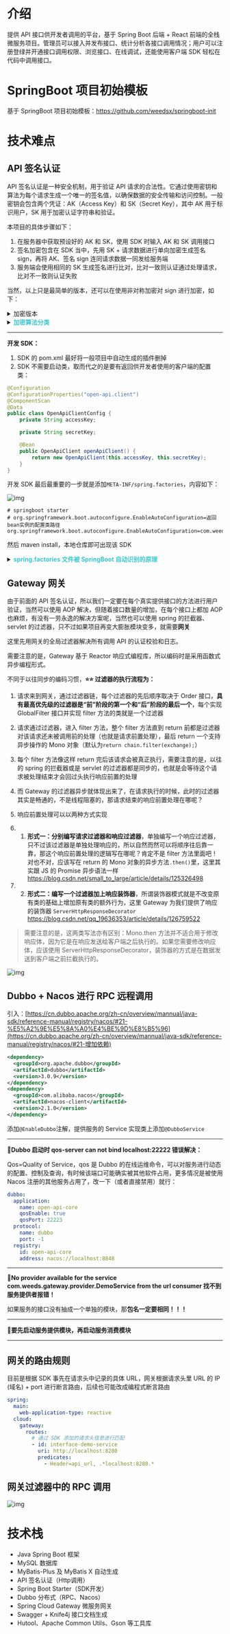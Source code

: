 # 介绍

提供 API 接口供开发者调用的平台，基于 Spring Boot 后端 + React 前端的全栈微服务项目。管理员可以接入并发布接口、统计分析各接口调用情况；用户可以注册登绿并开通接口调用权限、浏览接口、在线调试，还能使用客户端 SDK 轻松在代码中调用接口。

# SpringBoot 项目初始模板

基于 SpringBoot 项目初始模板：https://github.com/weedsx/springboot-init

# 技术难点

## API 签名认证

API 签名认证是一种安全机制，用于验证 API 请求的合法性。它通过使用密钥和算法为每个请求生成一个唯一的签名值，以确保数据的安全传输和访问控制。一般密钥会包含两个凭证：AK（Access Key）和 SK（Secret Key），其中 AK 用于标识用户，SK 用于加密认证字符串和验证。

本项目的具体步骤如下：

1. 在服务器中获取预设好的 AK 和 SK，使用 SDK 时输入 AK 和 SK 调用接口
2. 签名加密包含在 SDK 当中，先用 SK + 请求数据进行单向加密生成签名 sign，再将 AK、签名 sign 连同请求数据一同发给服务端
3. 服务端会使用相同的 SK 生成签名进行比对，比对一致则认证通过处理请求，比对不一致则认证失败

当然，以上只是最简单的版本，还可以在使用非对称加密对 sign 进行加密，如下：

<details class="lake-collapse"><summary id="u9221762b"><span class="ne-text">加密版本</span></summary><ol class="ne-ol" style="margin: 0; padding-left: 23px"><li id="u9bc0e9cf" data-lake-index-type="0"><span class="ne-text">发送方生成密钥对：公钥A和私钥A。</span></li><li id="u497ab54a" data-lake-index-type="0"><span class="ne-text">发送方使用私钥A对要发送的数据进行签名：</span></li></ol><ul class="ne-list-wrap" style="margin: 0; padding-left: 23px; list-style: none"><ul ne-level="1" class="ne-ul" style="margin: 0; padding-left: 23px; list-style: circle"><li id="ud28e8f08" data-lake-index-type="0"><span class="ne-text">首先，发送方对数据进行哈希，得到数据的哈希值H(data)。</span></li><li id="uec8cf6f4" data-lake-index-type="0"><span class="ne-text">然后，使用私钥A对哈希值H(data)进行加密，得到数字签名S。</span></li><li id="u53f19ffa" data-lake-index-type="0"><span class="ne-text">发送方将数据和数字签名一起发送给接收方。</span></li></ul></ul><ol start="3" class="ne-ol" style="margin: 0; padding-left: 23px"><li id="u0f113aeb" data-lake-index-type="0"><span class="ne-text">接收方接收到数据和数字签名。</span></li><li id="ub0cfca21" data-lake-index-type="0"><span class="ne-text">接收方使用公钥A对数字签名进行解密：</span></li></ol><ul class="ne-list-wrap" style="margin: 0; padding-left: 23px; list-style: none"><ul ne-level="1" class="ne-ul" style="margin: 0; padding-left: 23px; list-style: circle"><li id="u53380a33" data-lake-index-type="0"><span class="ne-text">接收方使用公钥A对数字签名S进行解密，得到解密后的哈希值H'(data)。</span></li></ul></ul><ol start="5" class="ne-ol" style="margin: 0; padding-left: 23px"><li id="u666f41a0" data-lake-index-type="0"><span class="ne-text">接收方对接收到的数据计算哈希值：</span></li></ol><ul class="ne-list-wrap" style="margin: 0; padding-left: 23px; list-style: none"><ul ne-level="1" class="ne-ul" style="margin: 0; padding-left: 23px; list-style: circle"><li id="u0e531031" data-lake-index-type="0"><span class="ne-text">接收方对接收到的数据进行哈希，得到数据的哈希值H''(data)。</span></li></ul></ul><ol start="6" class="ne-ol" style="margin: 0; padding-left: 23px"><li id="u52dc8477" data-lake-index-type="0"><span class="ne-text">接收方验证签名：</span></li></ol><ul class="ne-list-wrap" style="margin: 0; padding-left: 23px; list-style: none"><ul ne-level="1" class="ne-ul" style="margin: 0; padding-left: 23px; list-style: circle"><li id="uc39d642b" data-lake-index-type="0"><span class="ne-text">接收方将解密后的哈希值H'(data)与自己计算的哈希值H''(data)进行比较。</span></li><li id="u0855a3a2" data-lake-index-type="0"><span class="ne-text">如果两个哈希值相等，说明数据未被篡改，并且确实来自发送方，验证通过。</span></li></ul></ul></details>

<details class="lake-collapse"><summary id="uac459b6d"><strong><span class="ne-text" style="color: rgba(55,199,207,1)">加密算法分类</span></strong></summary><div data-type="color1" class="ne-alert" style="border: 1px solid #B5E8F2; background-color: #CEF1F7; margin: 4px 0; padding: 10px; border-radius: 4px"><ol class="ne-ol" style="margin: 0; padding-left: 23px"><li id="u0a235576" data-lake-index-type="0"><strong><span class="ne-text">单向加密算法（摘要算法）</span></strong><span class="ne-text">：也称为单向散列函数或哈希函数，是一类特殊的加密算法，其主要特点是只能进行单向的转换，即可以将输入数据（如文本、文件等）转换为固定长度的输出（通常称为哈希值或摘要），但无法从哈希值恢复出原始的输入数据。如：MD5（Message Digest Algorithm 5）、SHA-1（Secure Hash Algorithm 1）、SHA-256、SHA-384、SHA-512、SHA-3</span></li><li id="u0ba5dab9" data-lake-index-type="0"><strong><span class="ne-text">秘钥加密算法</span></strong><span class="ne-text">：</span></li></ol><ul class="ne-list-wrap" style="margin: 0; padding-left: 23px; list-style: none"><ul ne-level="1" class="ne-ul" style="margin: 0; padding-left: 23px; list-style: circle"><li id="u847228f5" data-lake-index-type="0"><strong><span class="ne-text">对称加密算法</span></strong><span class="ne-text">：使用相同的密钥进行加密和解密，也称为共享密钥加密。常见的对称加密算法有AES（Advanced Encryption Standard）、DES（Data Encryption Standard）和3DES等。</span></li><li id="ua2c2e4f2" data-lake-index-type="0"><strong><span class="ne-text">非对称加密算法</span></strong><span class="ne-text">：使用一对相关联的密钥，一个密钥用于加密数据（通常称公钥），另一个密钥用于解密数据（通常称私钥）。常见的非对称加密算法有RSA（Rivest-Shamir-Adleman）、ECC（Elliptic Curve Cryptography）等。</span></li></ul></ul></div></details>

---

**开发 SDK：**

1. SDK 的 pom.xml 最好将一般项目中自动生成的插件删掉
2. SDK 不需要启动类，取而代之的是要有返回供开发者使用的客户端的配置类：

```java
@Configuration
@ConfigurationProperties("open-api.client")
@ComponentScan
@Data
public class OpenApiClientConfig {
    private String accessKey;

    private String secretKey;

    @Bean
    public OpenApiClient openApiClient() {
        return new OpenApiClient(this.accessKey, this.secretKey);
    }
}
```

开发 SDK 最后最重要的一步就是添加`META-INF/spring.factories`，内容如下：

<img src="README.assets\1689763721986-0d564f91-6ff5-43a7-8ceb-cab4cbbfd102.png" alt="img"  />

```properties
# springboot starter
# org.springframework.boot.autoconfigure.EnableAutoConfiguration=返回bean实例的配置类路径
org.springframework.boot.autoconfigure.EnableAutoConfiguration=com.weeds.client.OpenApiClientConfig
```

然后 maven install，本地仓库即可出现该 SDK

<details class="lake-collapse"><summary id="u627ff63e"><strong><span class="ne-text" style="color: rgba(55,199,207,1)">spring.factories 文件被 SpringBoot 自动识别的原理</span></strong></summary><div data-type="color1" class="ne-alert" style="border: 1px solid #B5E8F2; background-color: #CEF1F7; margin: 4px 0; padding: 10px; border-radius: 4px"><p id="u9ae77616" class="ne-p" style="margin: 0; padding: 0; min-height: 24px"><span class="ne-text">spring.factories 文件的原理涉及到 Spring Boot 的自动配置机制和 Spring Framework 的类路径扫描。</span></p><ol class="ne-ol" style="margin: 0; padding-left: 23px"><li id="uda6e8a70" data-lake-index-type="0"><strong><span class="ne-text">自动配置机制</span></strong><span class="ne-text">：Spring Boot 的自动配置是基于条件化配置（Conditional Configuration）的原理。条件化配置允许根据环境或类路径上存在的类来决定是否自动配置某些功能或组件。自动配置类会根据一系列条件来判断是否启用或禁用特定功能，从而保证在不同场景下有不同的行为。</span></li><li id="u97f2b885" data-lake-index-type="0"><strong><span class="ne-text">类路径扫描</span></strong><span class="ne-text">：Spring Boot 在应用程序启动时会扫描类路径上的所有 JAR 文件，包括项目依赖的 JAR 包。对于每个 JAR 包，它会查找 </span><strong><span class="ne-text">META-INF/spring.factories</span></strong><span class="ne-text"> 文件。如果该文件存在，Spring Boot 就会读取其中的配置。</span></li></ol><p id="u354c6e46" class="ne-p" style="margin: 0; padding: 0; min-height: 24px"><span class="ne-text">当 Spring Boot 启动时，它会按照以下步骤处理 </span><span class="ne-text">spring.factories</span><span class="ne-text"> 文件：</span></p><ul class="ne-ul" style="margin: 0; padding-left: 23px"><li id="u3927854e" data-lake-index-type="0"><span class="ne-text">Spring Boot 类路径扫描：Spring Boot 在启动时会通过类路径扫描找到所有的 </span><span class="ne-text">spring.factories</span><span class="ne-text"> 文件。</span></li><li id="uc59f8ac7" data-lake-index-type="0"><span class="ne-text">加载 </span><span class="ne-text">spring.factories</span><span class="ne-text"> 文件：对于每个找到的 </span><span class="ne-text">spring.factories</span><span class="ne-text"> 文件，Spring Boot 会读取其中的配置信息。</span></li><li id="u44ba5d4d" data-lake-index-type="0"><span class="ne-text">解析自动配置类：Spring Boot 根据 </span><span class="ne-text">spring.factories</span><span class="ne-text"> 文件中指定的键值对（</span><span class="ne-text">org.springframework.boot.autoconfigure.EnableAutoConfiguration</span><span class="ne-text">）找到对应的自动配置类的全限定名。</span></li><li id="uc6c5624e" data-lake-index-type="0"><span class="ne-text">条件化装配：Spring Boot 将找到的自动配置类进行条件化处理，检查是否满足特定条件（例如是否存在某个类、是否存在某个 Bean 等）。如果满足条件，该自动配置类将被启用。</span></li><li id="u27621f5d" data-lake-index-type="0"><span class="ne-text">自动配置生效：满足条件的自动配置类中的配置注解（如 </span><span class="ne-text">@Configuration</span><span class="ne-text">、</span><span class="ne-text">@Component</span><span class="ne-text"> 等）会被 Spring 加载，从而创建相应的 Spring Bean，并将它们纳入 Spring 容器的管理。</span></li><li id="u794a31b3" data-lake-index-type="0"><span class="ne-text">完成自动配置：在所有的 </span><span class="ne-text">spring.factories</span><span class="ne-text"> 文件都处理完毕后，Spring Boot 将所有符合条件的自动配置组合起来，形成最终的应用程序上下文，完成自动配置过程。</span></li></ul><p id="u4a67f5aa" class="ne-p" style="margin: 0; padding: 0; min-height: 24px"><span class="ne-text">通过这种机制，Spring Boot 能够自动识别和装配大量常用的组件和功能，极大地简化了开发者的工作。同时，开发者也可以根据需要自定义自己的自动配置，通过编写 </span><span class="ne-text">spring.factories</span><span class="ne-text"> 文件来实现自己的自动配置类。</span></p></div></details>

## Gateway 网关

由于前面的 API 签名认证，所以我们一定要在每个真实提供接口的方法进行用户验证，当然可以使用 AOP 解决，但随着接口数量的增加，在每个接口上都加 AOP 也麻烦，有没有一劳永逸的解决方案呢，当然也可以使用 spring 的拦截器、servlet 的过滤器，只不过如果项目再变大膨胀模块变多，就需要**网关**

这里先用网关的全局过滤器解决所有调用 API 的认证校验和日志。

需要注意的是，Gateway 基于 Reactor 响应式编程库，所以编码时是采用函数式异步编程形式。

不同于以往同步的编码习惯，**⭐⭐ 过滤器的执行流程为：**

1. 请求来到网关，通过过滤器链，每个过滤器的先后顺序取决于 Order 接口，**具有最高优先级的过滤器是“前”阶段的第一个和“后”阶段的最后一个**，每个实现 GlobalFilter 接口并实现 filter 方法的类就是一个过滤器
2. 请求通过过滤器，进入 filter 方法，整个 filter 方法直到 return 前都是过滤器对该请求还未被调用前的处理（也就是请求前置处理），最后 return 一个支持异步操作的 Mono 对象（默认为`return chain.filter(exchange);`）
3. 每个 filter 方法像这样 return 完后该请求会被真正执行，需要注意的是，以往的 spring 的拦截器或是 servlet 的过滤器都是同步的，也就是会等待这个请求被处理结束才会回过头执行响应前置的处理
4. 而 Gateway 的过滤器异步就体现出来了，在请求执行的时候，此时的过滤器其实是畅通的，不是线程阻塞的，那请求结束的响应前置处理在哪呢？
5. 响应前置处理可以以两种方式实现

6. 1. **形式一：分别编写请求过滤器和响应过滤器**，单独编写一个响应过滤器，只不过该过滤器是单独处理响应的，所以自然而然可以将顺序往后靠一靠，那这个响应前置处理的逻辑写在哪呢？肯定不是 filter 方法里面吧！对也不对，应该写在 return 的 Mono 对象的异步方法`.then()`里，这里其实跟 JS 的 Promise 异步语法一样
      https://blog.csdn.net/small_to_large/article/details/125326498

7. 2. **形式二：编写一个过滤器加上响应装饰器**，所谓装饰器模式就是不改变原有类的基础上增加原有类的额外行为，这里 Gateway 为我们提供了响应的装饰器 `ServerHttpResponseDecorator`
      https://blog.csdn.net/qq_19636353/article/details/126759522

> 需要注意的是，这两类写法亦有区别：Mono.then 方法并不适合用于修改响应体，因为它是在响应发送给客户端之后执行的。如果您需要修改响应体，应该使用 ServerHttpResponseDecorator，装饰器的方式是在数据发送到客户端之前拦截执行的。

<img src="README.assets\1690958789034-50c441c2-0da7-4cb2-859c-4cc599b307bf.png" alt="img"  />

## Dubbo + Nacos 进行 RPC 远程调用

引入：[https://cn.dubbo.apache.org/zh-cn/overview/mannual/java-sdk/reference-manual/registry/nacos/#21-%E5%A2%9E%E5%8A%A0%E4%BE%9D%E8%B5%96](https://cn.dubbo.apache.org/zh-cn/overview/mannual/java-sdk/reference-manual/registry/nacos/#21-增加依赖)

```xml
<dependency>
  <groupId>org.apache.dubbo</groupId>
  <artifactId>dubbo</artifactId>
  <version>3.0.9</version>
</dependency>
<dependency>
  <groupId>com.alibaba.nacos</groupId>
  <artifactId>nacos-client</artifactId>
  <version>2.1.0</version>
</dependency>
```

添加`@EnableDubbo`注解，提供服务的 Service 实现类上添加`@DubboService`

---

**🐞Dubbo 启动时 qos-server can not bind localhost:22222 错误解决：**

Qos=Quality of Service，qos 是 Dubbo 的在线运维命令，可以对服务进行动态的配置、控制及查询，有时候该端口可能确实被其他软件占用，更多情况是被使用 Nacos 注册的其他服务占用了，改一下（或者直接禁用）就行：

```yaml
dubbo:
  application:
    name: open-api-core
    qosEnable: true
    qosPort: 22223
  protocol:
    name: dubbo
    port: -1
  registry:
    id: open-api-core
    address: nacos://localhost:8848
```

---

🐞**No provider available for the service com.weeds.gateway.provider.DemoService from the url consumer 找不到服务提供者报错！**

如果服务的接口没有抽成一个单独的模块，那**包名一定要相同！！！**

---

🐞**要先启动服务提供模块，再启动服务消费模块**

---

## 网关的路由规则

目前是根据 SDK 事先在请求头中记录的具体 URL，网关根据请求头里 URL 的 IP (域名) + port 进行断言路由，后续也可能改成编程式断言路由

```yaml
spring:
  main:
    web-application-type: reactive
  cloud:
    gateway:
      routes:
        # 通过 SDK 添加的请求头信息进行匹配
        - id: interface-demo-service
          uri: http://localhost:8280
          predicates:
            - Header=api_url, .*localhost:8280.*
```

## 网关过滤器中的 RPC 调用

<img src="README.assets\1691660843965-229895e0-4e8f-4a30-82df-1ef970a49c5f.png" alt="img"  />

# 技术栈

- Java Spring Boot 框架
- MySQL 数据库
- MyBatis-Plus 及 MyBatis X 自动生成
- API 签名认证（Http调用）
- Spring Boot Starter（SDK开发）
- Dubbo 分布式（RPC、Nacos）
- Spring Cloud Gateway 微服务网关
- Swagger + Knife4j 接口文档生成
- Hutool、Apache Common Utils、Gson 等工具库